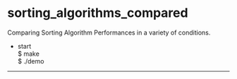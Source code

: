 # sorting_algorithms_compared
Comparing Sorting Algorithm Performances in a variety of conditions.
* start  
        $ make  
	$ ./demo  
	
-----------------------	

